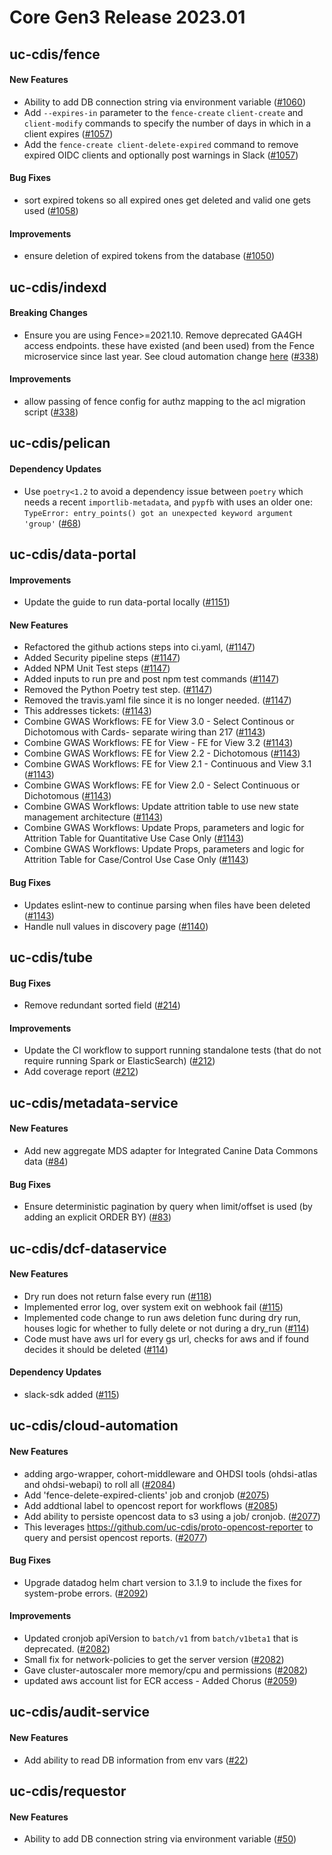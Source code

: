 # Core Gen3 Release 2023.01

## uc-cdis/fence

#### New Features
  - Ability to add DB connection string via environment variable ([#1060](https://github.com/uc-cdis/fence/pull/1060)) 
  - Add `--expires-in` parameter to the `fence-create` `client-create` and 
    `client-modify` commands to specify the number of days in which in a client 
    expires ([#1057](https://github.com/uc-cdis/fence/pull/1057))
  - Add the `fence-create client-delete-expired` command to remove expired OIDC 
    clients and optionally post warnings in Slack ([#1057](https://github.com/uc-cdis/fence/pull/1057)) 

#### Bug Fixes
  - sort expired tokens so all expired ones get deleted and valid one gets used 
    ([#1058](https://github.com/uc-cdis/fence/pull/1058))

#### Improvements
  - ensure deletion of expired tokens from the database ([#1050](https://github.com/uc-cdis/fence/pull/1050)) 

## uc-cdis/indexd

#### Breaking Changes
  - Ensure you are using Fence>=2021.10. Remove deprecated GA4GH access 
    endpoints. these have existed (and been used) from the Fence microservice 
    since last year. See cloud automation change 
    [here](https://github.com/uc-cdis/cloud-automation/blob/f10f04f7957eb2ba179504f7df9d6429f7298835/gen3/bin/kube-setup-revproxy.sh#L78-L79)
    ([#338](https://github.com/uc-cdis/indexd/pull/338))

#### Improvements
  - allow passing of fence config for authz mapping to the acl migration script 
    ([#338](https://github.com/uc-cdis/indexd/pull/338))

## uc-cdis/pelican

#### Dependency Updates
  - Use `poetry<1.2` to avoid a dependency issue between `poetry` which needs a 
    recent `importlib-metadata`, and `pypfb` with uses an older one: 
    `TypeError: entry_points() got an unexpected keyword argument 'group'` 
    ([#68](https://github.com/uc-cdis/pelican/pull/68))

## uc-cdis/data-portal

#### Improvements
  - Update the guide to run data-portal locally ([#1151](https://github.com/uc-cdis/data-portal/pull/1151)) 

#### New Features
  - Refactored the github actions steps into ci.yaml, ([#1147](https://github.com/uc-cdis/data-portal/pull/1147)) 
  - Added Security pipeline steps ([#1147](https://github.com/uc-cdis/data-portal/pull/1147)) 
  - Added NPM Unit Test steps ([#1147](https://github.com/uc-cdis/data-portal/pull/1147)) 
  - Added inputs to run pre and post npm test commands ([#1147](https://github.com/uc-cdis/data-portal/pull/1147)) 
  - Removed the Python Poetry test step. ([#1147](https://github.com/uc-cdis/data-portal/pull/1147)) 
  - Removed the travis.yaml file since it is no longer needed. ([#1147](https://github.com/uc-cdis/data-portal/pull/1147)) 
  - This addresses tickets: ([#1143](https://github.com/uc-cdis/data-portal/pull/1143)) 
  - Combine GWAS Workflows: FE for View 3.0 - Select Continous or Dichotomous 
    with Cards- separate wiring than 217 ([#1143](https://github.com/uc-cdis/data-portal/pull/1143)) 
  - Combine GWAS Workflows: FE for View - FE for View 3.2 ([#1143](https://github.com/uc-cdis/data-portal/pull/1143)) 
  - Combine GWAS Workflows: FE for View 2.2 - Dichotomous ([#1143](https://github.com/uc-cdis/data-portal/pull/1143)) 
  - Combine GWAS Workflows: FE for View 2.1 - Continuous and View 3.1 ([#1143](https://github.com/uc-cdis/data-portal/pull/1143)) 
  - Combine GWAS Workflows: FE for View 2.0 - Select Continuous or Dichotomous 
    ([#1143](https://github.com/uc-cdis/data-portal/pull/1143))
  - Combine GWAS Workflows: Update attrition table to use new state management 
    architecture ([#1143](https://github.com/uc-cdis/data-portal/pull/1143))
  - Combine GWAS Workflows: Update Props, parameters and logic for Attrition 
    Table for Quantitative Use Case Only ([#1143](https://github.com/uc-cdis/data-portal/pull/1143)) 
  - Combine GWAS Workflows: Update Props, parameters and logic for Attrition 
    Table for Case/Control Use Case Only ([#1143](https://github.com/uc-cdis/data-portal/pull/1143)) 

#### Bug Fixes
  - Updates eslint-new to continue parsing when files have been deleted ([#1143](https://github.com/uc-cdis/data-portal/pull/1143)) 
  - Handle null values in discovery page ([#1140](https://github.com/uc-cdis/data-portal/pull/1140)) 

## uc-cdis/tube

#### Bug Fixes
  - Remove redundant sorted field ([#214](https://github.com/uc-cdis/tube/pull/214)) 

#### Improvements
  - Update the CI workflow to support running standalone tests (that do not 
    require running Spark or ElasticSearch) ([#212](https://github.com/uc-cdis/tube/pull/212)) 
  - Add coverage report ([#212](https://github.com/uc-cdis/tube/pull/212))

## uc-cdis/metadata-service

#### New Features
  - Add new aggregate MDS adapter for Integrated Canine Data Commons data ([#84](https://github.com/uc-cdis/metadata-service/pull/84)) 

#### Bug Fixes
  - Ensure deterministic pagination by query when limit/offset is used (by 
    adding an explicit ORDER BY) ([#83](https://github.com/uc-cdis/metadata-service/pull/83)) 

## uc-cdis/dcf-dataservice

#### New Features
  - Dry run does not return false every run ([#118](https://github.com/uc-cdis/dcf-dataservice/pull/118)) 
  - Implemented error log, over system exit on webhook fail ([#115](https://github.com/uc-cdis/dcf-dataservice/pull/115)) 
  - Implemented code change to run aws deletion func during dry run, houses 
    logic for whether to fully delete or not during a dry_run ([#114](https://github.com/uc-cdis/dcf-dataservice/pull/114)) 
  - Code must have aws url for every gs url, checks for aws and if found 
    decides it should be deleted ([#114](https://github.com/uc-cdis/dcf-dataservice/pull/114)) 

#### Dependency Updates
  - slack-sdk added ([#115](https://github.com/uc-cdis/dcf-dataservice/pull/115)) 

## uc-cdis/cloud-automation

#### New Features
  - adding argo-wrapper, cohort-middleware and OHDSI tools (ohdsi-atlas and 
    ohdsi-webapi) to roll all ([#2084](https://github.com/uc-cdis/cloud-automation/pull/2084)) 
  - Add 'fence-delete-expired-clients' job and cronjob ([#2075](https://github.com/uc-cdis/cloud-automation/pull/2075)) 
  - Add addtional label to opencost report for workflows ([#2085](https://github.com/uc-cdis/cloud-automation/pull/2085)) 
  - Add ability to persiste opencost data to s3 using a job/ cronjob. ([#2077](https://github.com/uc-cdis/cloud-automation/pull/2077)) 
  - This leverages https://github.com/uc-cdis/proto-opencost-reporter to query 
    and persist opencost reports. ([#2077](https://github.com/uc-cdis/cloud-automation/pull/2077)) 

#### Bug Fixes
  - Upgrade datadog helm chart version to 3.1.9 to include the fixes for 
    system-probe errors. ([#2092](https://github.com/uc-cdis/cloud-automation/pull/2092)) 

#### Improvements
  - Updated cronjob apiVersion to `batch/v1` from `batch/v1beta1` that is 
    deprecated. ([#2082](https://github.com/uc-cdis/cloud-automation/pull/2082))
  - Small fix for network-policies to get the server version ([#2082](https://github.com/uc-cdis/cloud-automation/pull/2082)) 
  - Gave cluster-autoscaler more memory/cpu and permissions ([#2082](https://github.com/uc-cdis/cloud-automation/pull/2082)) 
  - updated aws account list for ECR access - Added Chorus ([#2059](https://github.com/uc-cdis/cloud-automation/pull/2059)) 

## uc-cdis/audit-service

#### New Features
  - Add ability to read DB information from env vars ([#22](https://github.com/uc-cdis/audit-service/pull/22)) 

## uc-cdis/requestor

#### New Features
  - Ability to add DB connection string via environment variable ([#50](https://github.com/uc-cdis/requestor/pull/50)) 

